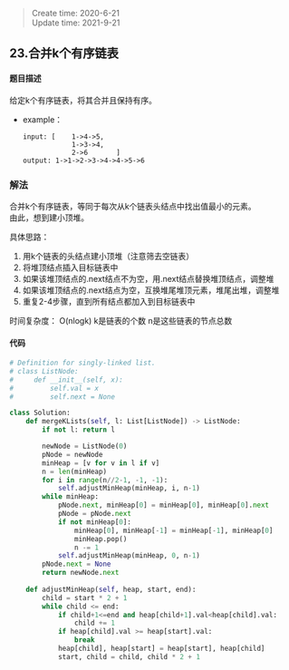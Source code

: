 > Create time: 2020-6-21  
> Update time: 2021-9-21
## 23.合并k个有序链表
#### 题目描述
给定k个有序链表，将其合并且保持有序。  
- example：
    ```
    input: [    1->4->5,
                1->3->4,
                2->6       ]
    output: 1->1->2->3->4->4->5->6
    ```

### 解法
合并k个有序链表，等同于每次从k个链表头结点中找出值最小的元素。  
由此，想到建小顶堆。  

具体思路：
1. 用k个链表的头结点建小顶堆（注意筛去空链表）
2. 将堆顶结点插入目标链表中
3. 如果该堆顶结点的.next结点不为空，用.next结点替换堆顶结点，调整堆
4. 如果该堆顶结点的.next结点为空，互换堆尾堆顶元素，堆尾出堆，调整堆
5. 重复2-4步骤，直到所有结点都加入到目标链表中

时间复杂度：
O(nlogk) k是链表的个数 n是这些链表的节点总数

#### 代码
```python
# Definition for singly-linked list.
# class ListNode:
#     def __init__(self, x):
#         self.val = x
#         self.next = None

class Solution:
    def mergeKLists(self, l: List[ListNode]) -> ListNode:
        if not l: return l

        newNode = ListNode(0)
        pNode = newNode
        minHeap = [v for v in l if v]
        n = len(minHeap)
        for i in range(n//2-1, -1, -1):
            self.adjustMinHeap(minHeap, i, n-1)
        while minHeap:
            pNode.next, minHeap[0] = minHeap[0], minHeap[0].next
            pNode = pNode.next
            if not minHeap[0]:
                minHeap[0], minHeap[-1] = minHeap[-1], minHeap[0]
                minHeap.pop()
                n -= 1
            self.adjustMinHeap(minHeap, 0, n-1)
        pNode.next = None
        return newNode.next
    
    def adjustMinHeap(self, heap, start, end):
        child = start * 2 + 1
        while child <= end:
            if child+1<=end and heap[child+1].val<heap[child].val:
                child += 1
            if heap[child].val >= heap[start].val: 
                break
            heap[child], heap[start] = heap[start], heap[child]
            start, child = child, child * 2 + 1
```